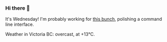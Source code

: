 ### Hi there :wave:

It's Wednesday! I'm probably working for [this bunch](https://github.com/kohofinancial), polishing a command line interface.

Weather in Victoria BC: overcast, at +13°C.
